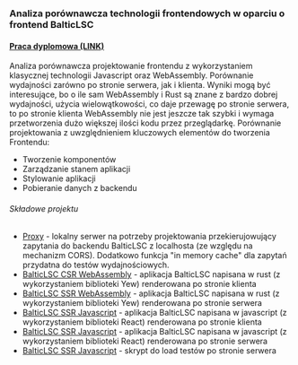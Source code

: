 ### Analiza porównawcza technologii frontendowych w oparciu o frontend BalticLSC  

#### [Praca dyplomowa (LINK)](https://docs.google.com/document/d/1QeaRgBcWZ-nMwDhP0VeAvC3ENhXhrXamVlzptIaHvMY/edit?usp=sharing)

Analiza porównawcza projektowanie frontendu z wykorzystaniem klasycznej technologii Javascript oraz WebAssembly. 
Porównanie wydajności zarówno po stronie serwera, jak i klienta. Wyniki mogą być interesujące, bo o ile sam WebAssembly i Rust są znane z bardzo dobrej wydajności, użycia wielowątkowości, co daje przewagę po stronie serwera, to po stronie klienta WebAssembly nie jest jeszcze tak szybki i wymaga przetworzenia dużo większej ilości kodu przez przeglądarkę.
Porównanie projektowania z uwzględnieniem kluczowych elementów do tworzenia Frontendu:
* Tworzenie komponentów
* Zarządzanie stanem aplikacji
* Stylowanie aplikacji
* Pobieranie danych z backendu


###### Składowe projektu

* [Proxy](https://github.com/piotrrussw/baltic-lsc-msc/blob/main/packages/cors-proxy/README.md) - lokalny serwer na potrzeby projektowania przekierujowujący zapytania do backendu BalticLSC z localhosta (ze względu na mechanizm CORS). Dodatkowo funkcja "in memory cache" dla zapytań przydatna do testów wydajnościowych.
* [BalticLSC CSR WebAssembly](https://github.com/piotrrussw/baltic-lsc-msc/blob/main/packages/yew-csr/README.md) - aplikacja BalticLSC napisana w rust (z wykorzystaniem biblioteki Yew) renderowana po stronie klienta
* [BalticLSC SSR WebAssembly](https://github.com/piotrrussw/baltic-lsc-msc/blob/main/packages/yew-ssr/README.md) - aplikacja BalticLSC napisana w rust (z wykorzystaniem biblioteki Yew) renderowana po stronie serwera
* [BalticLSC SSR Javascript](https://github.com/piotrrussw/baltic-lsc-msc/blob/main/packages/react-csr/README.md) - aplikacja BalticLSC napisana w javascript (z wykorzystaniem biblioteki React) renderowana po stronie klienta
* [BalticLSC SSR Javascript](https://github.com/piotrrussw/baltic-lsc-msc/blob/main/packages/react-ssr/README.md) - aplikacja BalticLSC napisana w javascript (z wykorzystaniem biblioteki React) renderowana po stronie serwera
* [BalticLSC SSR Javascript](https://github.com/piotrrussw/baltic-lsc-msc/blob/main/packages/ssr-perf/README.md) - skrypt do load testów po stronie serwera